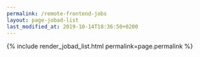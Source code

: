 ```yaml
---
permalink: /remote-frontend-jobs
layout: page-jobad-list
last_modified_at: 2019-10-14T18:36:50+0200
---
```

{% include render_jobad_list.html permalink=page.permalink %}

